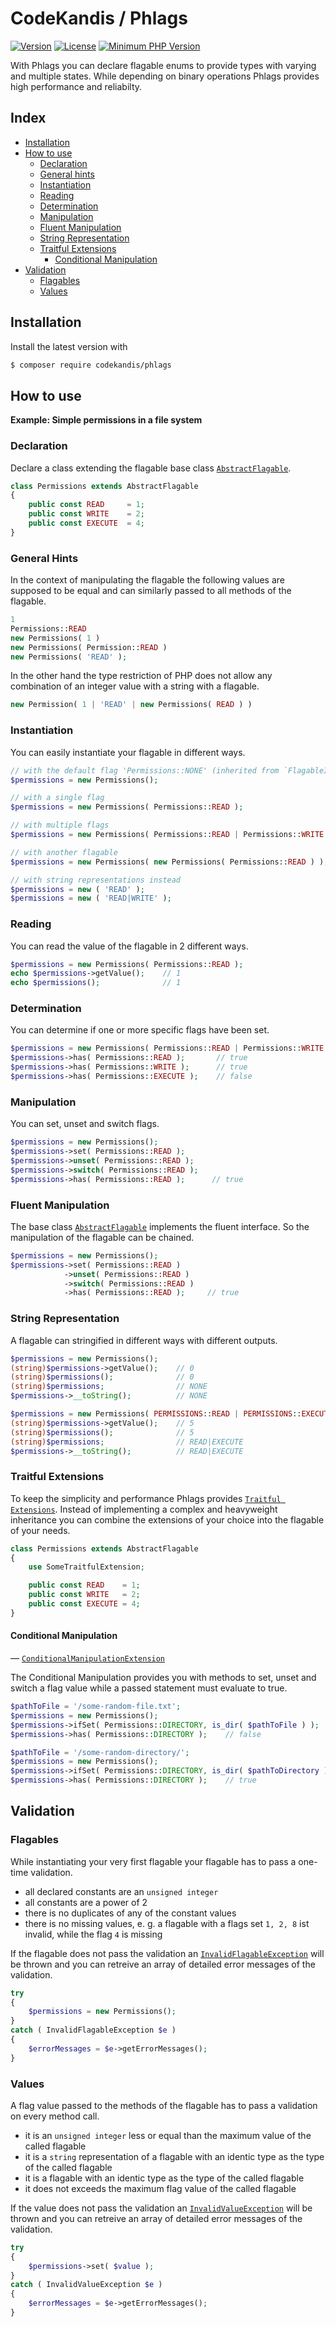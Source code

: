 # CodeKandis / Phlags

[![Version][xtlink-version-badge]][srclink-changelog]
[![License][xtlink-license-badge]][srclink-license]
[![Minimum PHP Version][xtlink-php-version-badge]][xtlink-php-net]

With Phlags you can declare flagable enums to provide types with varying and multiple states. While depending on binary operations Phlags provides high performance and reliabilty.

## Index

* [Installation](#installation)
* [How to use](#how-to-use)
    * [Declaration](#declaration)
    * [General hints](#general-hints)
    * [Instantiation](#instantiation)
    * [Reading](#reading)
    * [Determination](#determination)
    * [Manipulation](#manipulation)
    * [Fluent Manipulation](#fluent-manipulation)
    * [String Representation](#string-representation)
    * [Traitful Extensions](#traitful-extensions)
        * [Conditional Manipulation](#conditional-manipulation)
* [Validation](#validation)
    * [Flagables](#flagables)
    * [Values](#values)

## Installation

Install the latest version with

```bash
$ composer require codekandis/phlags
```

## How to use

**Example: Simple permissions in a file system**

### Declaration

Declare a class extending the flagable base class [`AbstractFlagable`][srclink-abstract-flagable].

```php
class Permissions extends AbstractFlagable
{
    public const READ     = 1;
    public const WRITE    = 2;
    public const EXECUTE  = 4;
}
```

### General Hints

In the context of manipulating the flagable the following values are supposed to be equal and can similarly passed to all methods of the flagable.

```php
1
Permissions::READ
new Permissions( 1 )
new Permissions( Permission::READ )
new Permissions( 'READ' );
```

In the other hand the type restriction of PHP does not allow any combination of an integer value with a string with a flagable.

```php
new Permission( 1 | 'READ' | new Permissions( READ ) )
```

### Instantiation

You can easily instantiate your flagable in different ways.

```php
// with the default flag 'Permissions::NONE' (inherited from `FlagableInterface::NONE`)
$permissions = new Permissions();

// with a single flag
$permissions = new Permissions( Permissions::READ );

// with multiple flags
$permissions = new Permissions( Permissions::READ | Permissions::WRITE );

// with another flagable
$permissions = new Permissions( new Permissions( Permissions::READ ) );

// with string representations instead
$permissions = new ( 'READ' );
$permissions = new ( 'READ|WRITE' );
```   

### Reading

You can read the value of the flagable in 2 different ways.

```php
$permissions = new Permissions( Permissions::READ );
echo $permissions->getValue();    // 1
echo $permissions();              // 1
```

### Determination

You can determine if one or more specific flags have been set.

```php
$permissions = new Permissions( Permissions::READ | Permissions::WRITE );
$permissions->has( Permissions::READ );       // true
$permissions->has( Permissions::WRITE );      // true
$permissions->has( Permissions::EXECUTE );    // false
```

### Manipulation

You can set, unset and switch flags.

```php
$permissions = new Permissions();
$permissions->set( Permissions::READ );
$permissions->unset( Permissions::READ );
$permissions->switch( Permissions::READ );
$permissions->has( Permissions::READ );      // true
```

### Fluent Manipulation

The base class [`AbstractFlagable`][srclink-abstract-flagable] implements the fluent interface. So the manipulation of the flagable can be chained.

```php
$permissions = new Permissions();
$permissions->set( Permissions::READ )
            ->unset( Permissions::READ )
            ->switch( Permissions::READ )
            ->has( Permissions::READ );     // true
```

### String Representation

A flagable can stringified in different ways with different outputs.

```php
$permissions = new Permissions();
(string)$permissions->getValue();    // 0
(string)$permissions();              // 0
(string)$permissions;                // NONE
$permissions->__toString();          // NONE

$permissions = new Permissions( PERMISSIONS::READ | PERMISSIONS::EXECUTE );
(string)$permissions->getValue();    // 5
(string)$permissions();              // 5
(string)$permissions;                // READ|EXECUTE
$permissions->__toString();          // READ|EXECUTE
```

### Traitful Extensions

To keep the simplicity and performance Phlags provides [`Traitful Extensions`][srclink-traitful-extensions]. Instead of implementing a complex and heavyweight inheritance you can combine the extensions of your choice into the flagable of your needs.

```php
class Permissions extends AbstractFlagable
{
    use SomeTraitfulExtension;

    public const READ    = 1;
    public const WRITE   = 2;
    public const EXECUTE = 4;
}
```

#### Conditional Manipulation

— [`ConditionalManipulationExtension`][srclink-conditional-manipulation-extension]

The Conditional Manipulation provides you with methods to set, unset and switch a flag value while a passed statement must evaluate to true.

```php
$pathToFile = '/some-random-file.txt';
$permissions = new Permissions();
$permissions->ifSet( Permissions::DIRECTORY, is_dir( $pathToFile ) );
$permissions->has( Permissions::DIRECTORY );    // false

$pathToFile = '/some-random-directory/';
$permissions = new Permissions();
$permissions->ifSet( Permissions::DIRECTORY, is_dir( $pathToDirectory ) );
$permissions->has( Permissions::DIRECTORY );    // true
```

## Validation

### Flagables

While instantiating your very first flagable your flagable has to pass a one-time validation.

* all declared constants are an `unsigned integer`
* all constants are a power of 2
* there is no duplicates of any of the constant values
* there is no missing values, e. g. a flagable with a flags set `1, 2, 8` ist invalid, while the flag `4` is missing

If the flagable does not pass the validation an [`InvalidFlagableException`][srclink-invalid-flagable-exception] will be thrown and you can retreive an array of detailed error messages of the validation.

```php
try
{
    $permissions = new Permissions();
}
catch ( InvalidFlagableException $e )
{
    $errorMessages = $e->getErrorMessages();
}
```

### Values

A flag value passed to the methods of the flagable has to pass a validation on every method call.

* it is an `unsigned integer` less or equal than the maximum value of the called flagable
* it is a `string` representation of a flagable with an identic type as the type of the called flagable
* it is a flagable with an identic type as the type of the called flagable
* it does not exceeds the maximum flag value of the called flagable

If the value does not pass the validation an [`InvalidValueException`][srclink-invalid-value-exception] will be thrown and you can retreive an array of detailed error messages of the validation.

```php
try
{
    $permissions->set( $value );
}
catch ( InvalidValueException $e )
{
    $errorMessages = $e->getErrorMessages();
}
```



[xtlink-version-badge]: https://img.shields.io/badge/version-1.2.0-blue.svg
[xtlink-license-badge]: https://img.shields.io/badge/license-MIT-blue.svg
[xtlink-php-version-badge]: https://img.shields.io/badge/php-%3E%3D%207.3-8892BF.svg?style=flat-square
[xtlink-php-net]: https://php.net

[srclink-changelog]: ./CHANGELOG.md
[srclink-license]: ./LICENSE
[srclink-abstract-flagable]: ./src/AbstractFlagable.php
[srclink-invalid-flagable-exception]: src/Validation/InvalidFlagableException.php
[srclink-invalid-value-exception]: src/Validation/InvalidValueException.php
[srclink-traitful-extensions]: ./src/TraitfulExtensions
[srclink-conditional-manipulation-extension]: ./src/TraitfulExtensions/ConditionalManipulationExtension.php
